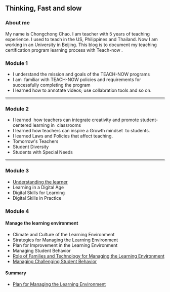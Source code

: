 ## Thinking, Fast and slow

### About me
My name is Chongchong Chao. I am teacher with 5 years of teaching experience. I used to teach in the US, Philippines and Thailand. Now I am working in an University in Beijing. This blog is to document my teaching certification program learning process with Teach-now .


### Module 1
- I understand the mission and goals of the TEACH-NOW programs
- I am  familiar with TEACH-NOW policies and requirements for successfully completing the program
- I learned how to annotate videos; use collabration tools and so on.
<div style="height:3px;border:none;background-color:red;background-color:#aaa;box-shadow:1px 3px 2px #ccc;"></div>


### Module 2
- I learned  how teachers can integrate creativity and promote student- centered learning in  classrooms
- I learned how teachers can inspire a Growth mindset  to students.
- I learned Laws and Policies that affect teaching.
- Tomorrow's Teachers
- Student Diversity
- Students with Special Needs
<div style="height:3px;border:none;background-color:red;background-color:#aaa;box-shadow:1px 3px 2px #ccc;"></div>


### Module 3
- [Understanding the learner](https://spatblan.github.io/fast-and-slow/3-1)
- Learning in a Digital Age
- Digital Skills for Learning
- Digital Skills in Practice


### Module 4
#### Manage the learning environment
- Climate and Culture of the Learning Environment
- Strategies for Managing the Learning Environment
- Plan for Improvement in the Learning Environment
- Managing Student Behavior
- [Role of Families and Technology for Managing the Learning Environment](https://spatblan.github.io/fast-and-slow/4-5)
- [Managing Challenging Student Behavior](https://spatblan.github.io/fast-and-slow/4-6)

#### Summary 
- [Plan for Managing the Learning Environment](https://spatblan.github.io/fast-and-slow/4-7)


